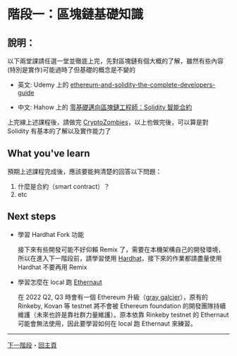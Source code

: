 # 階段一：區塊鏈基礎知識

## 說明：
以下兩堂課請任選一堂並徹底上完，先對區塊鏈有個大概的了解，雖然有些內容(特別是實作)可能過時了但基礎的概念是不變的

- 英文: Udemy 上的 [ethereum-and-solidity-the-complete-developers-guide](https://www.udemy.com/course/ethereum-and-solidity-the-complete-developers-guide/)

- 中文: Hahow 上的 [零基礎邁向區塊鏈工程師：Solidity 智能合約](https://hahow.in/courses/5b3cdd6ed03140001eebeadc)
  
上完線上述課程後，請做完 [CryptoZombies](https://cryptozombies.io/)，以上也做完後，可以算是對 Solidity 有基本的了解以及實作能力了

## What you've learn
預期上述課程完成後，應該要能夠清楚的回答以下問題：
1. 什麼是合約（smart contract）？
2. etc

## Next steps

- 學習 Hardhat Fork 功能
  
  接下來有些開發可能不好仰賴 Remix 了，需要在本機架構自己的開發環境，所以在進入下一階段前，請學習使用 [Hardhat](https://hardhat.org/)，接下來的作業都請盡量使用 Hardhat 不要再用 Remix

- 學習怎麼在 local 跑 [Ethernaut](https://github.com/OpenZeppelin/ethernaut)
  
  在 2022 Q2, Q3 時會有一個 Ethereum 升級（[gray galcier](https://blog.ethereum.org/2022/06/16/gray-glacier-announcement/)），原有的 Rinkeby, Kovan 等 testnet 將不會被 Ethereum foundation 的開發團隊持續維護（未來也許是靠社群力量維護）。原本依靠 Rinkeby testnet 的 Ethernaut 可能會無法使用，因此要學習如何在 local 跑 Ethernaut 來練習。


---
[下一階段](../section2/README.md)・[回主頁](../README.md)